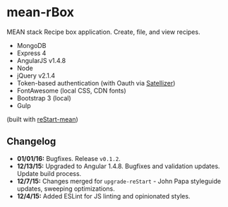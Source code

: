 # mean-rBox

MEAN stack Recipe box application. Create, file, and view recipes.

* MongoDB
* Express 4
* AngularJS v1.4.8
* Node
* jQuery v2.1.4
* Token-based authentication (with Oauth via [Satellizer](https://github.com/sahat/satellizer))
* FontAwesome (local CSS, CDN fonts)
* Bootstrap 3 (local)
* Gulp

(built with [reStart-mean](https://github.com/kmaida/reStart-mean))

## Changelog

* **01/01/16:** Bugfixes. Release `v0.1.2`.
* **12/13/15:** Upgraded to Angular 1.4.8. Bugfixes and validation updates. Update build process.
* **12/7/15:** Changes merged for `upgrade-reStart` - John Papa styleguide updates, sweeping optimizations.
* **12/4/15:** Added ESLint for JS linting and opinionated styles.
